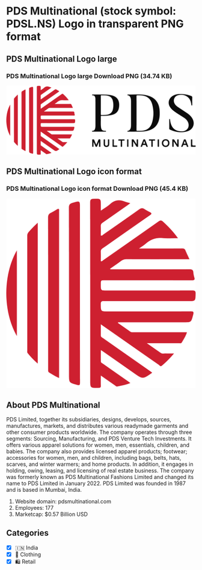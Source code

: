 # PDS Multinational (stock symbol: PDSL.NS) Logo in transparent PNG format

## PDS Multinational Logo large

### PDS Multinational Logo large Download PNG (34.74 KB)

![PDS Multinational Logo large Download PNG (34.74 KB)](/img/orig/PDSL.NS_BIG-c2c3a8ae.png)

## PDS Multinational Logo icon format

### PDS Multinational Logo icon format Download PNG (45.4 KB)

![PDS Multinational Logo icon format Download PNG (45.4 KB)](/img/orig/PDSL.NS-a1bbf18e.png)

## About PDS Multinational

PDS Limited, together its subsidiaries, designs, develops, sources, manufactures, markets, and distributes various readymade garments and other consumer products worldwide. The company operates through three segments: Sourcing, Manufacturing, and PDS Venture Tech Investments. It offers various apparel solutions for women, men, essentials, children, and babies. The company also provides licensed apparel products; footwear; accessories for women, men, and children, including bags, belts, hats, scarves, and winter warmers; and home products. In addition, it engages in holding, owing, leasing, and licensing of real estate business. The company was formerly known as PDS Multinational Fashions Limited and changed its name to PDS Limited in January 2022. PDS Limited was founded in 1987 and is based in Mumbai, India.

1. Website domain: pdsmultinational.com
2. Employees: 177
3. Marketcap: $0.57 Billion USD


## Categories
- [x] 🇮🇳 India
- [x] 👚 Clothing
- [x] 🛍️ Retail
